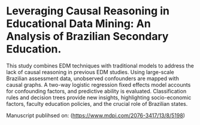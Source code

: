 # Leveraging Causal Reasoning in Educational Data Mining: An Analysis of Brazilian Secondary Education.


This study combines EDM techniques with traditional models to address the lack of causal reasoning in previous EDM studies. Using large-scale Brazilian assessment data, unobserved confounders are mapped with causal graphs. A two-way logistic regression fixed effects model accounts for confounding factors, and predictive ability is evaluated. Classification rules and decision trees provide new insights, highlighting socio-economic factors, faculty education policies, and the crucial role of Brazilian states.

Manuscript publihsed on: (https://www.mdpi.com/2076-3417/13/8/5198)

